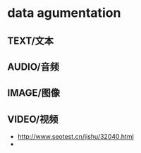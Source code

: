 # data agumentation
## TEXT/文本

## AUDIO/音频

## IMAGE/图像

## VIDEO/视频

- http://www.seotest.cn/jishu/32040.html
- 